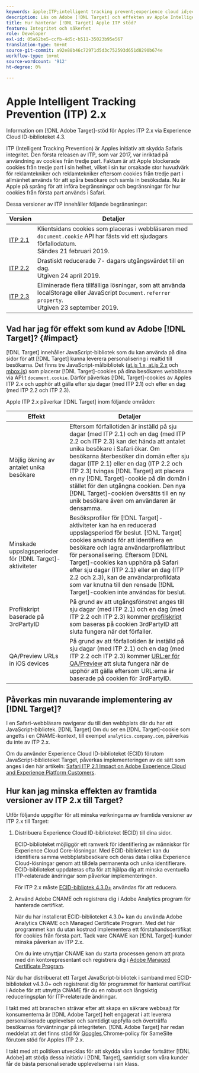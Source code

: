 ```yaml
---
keywords: äpple;ITP;intelligent tracking prevent;experience cloud id;ecid
description: Läs om Adobe [!DNL Target] och effekten av Apple Intelligent Tracking Prevention (ITP) som syftar till att skydda Safaris integritet.
title: Hur hanterar [!DNL Target] Apple ITP stöd?
feature: Integritet och säkerhet
role: Developer
exl-id: 05a62be5-ccfb-4d5c-b511-35023b95e567
translation-type: tm+mt
source-git-commit: a92e88b46c72971d5d3c752593d651d8290b674e
workflow-type: tm+mt
source-wordcount: '912'
ht-degree: 0%

---
```


# Apple Intelligent Tracking Prevention (ITP) 2.x

Information om [!DNL Adobe Target]-stöd för Apples ITP 2.x via Experience Cloud ID-biblioteket 4.3.

ITP (Intelligent Tracking Prevention) är Apples initiativ att skydda Safaris integritet. Den första releasen av ITP, som var 2017, var inriktad på användning av cookies från tredje part. Faktum är att Apple blockerade cookies från tredje part i sin helhet, vilket i sin tur orsakade stor huvudvärk för reklamtekniker och reklamtekniker eftersom cookies från tredje part i allmänhet används för att spåra besökare och samla in besöksdata. Nu är Apple på språng för att införa begränsningar och begränsningar för hur cookies från första part används i Safari.

Dessa versioner av ITP innehåller följande begränsningar:

| Version | Detaljer |
| --- | --- |
| [ITP 2.1](https://webkit.org/blog/8613/intelligent-tracking-prevention-2-1/) | Klientsidans cookies som placeras i webbläsaren med `document.cookie` API har fästs vid ett sjudagars förfallodatum.<br>Sändes 21 februari 2019. |
| [ITP 2.2](https://webkit.org/blog/8828/intelligent-tracking-prevention-2-2/) | Drastiskt reducerade 7- dagars utgångsvärdet till en dag.<br>Utgiven 24 april 2019. |
| [ITP 2.3](https://webkit.org/blog/9521/intelligent-tracking-prevention-2-3/) | Eliminerade flera tillfälliga lösningar, som att använda localStorage eller JavaScript `Document.referrer property`.<br>Utgiven 23 september 2019. |

## Vad har jag för effekt som kund av Adobe [!DNL Target]? {#impact}

[!DNL Target] innehåller JavaScript-bibliotek som du kan använda på dina sidor för att  [!DNL Target] kunna leverera personalisering i realtid till besökarna. Det finns tre JavaScript-målbibliotek ([at.js 1.x, at.js 2.x](/help/c-implementing-target/c-implementing-target-for-client-side-web/c-how-atjs-works/how-atjs-works.md) och [mbox.js](/help/c-implementing-target/c-implementing-target-for-client-side-web/t-mbox-download/mbox-download.md)) som placerar [!DNL Target]-cookies på dina besökares webbläsare via API:t `document.cookie`. Därför påverkas [!DNL Target]-cookies av Apples ITP 2.x och upphör att gälla efter sju dagar (med ITP 2.1) och efter en dag (med ITP 2.2 och ITP 2.3).

Apple ITP 2.x påverkar [!DNL Target] inom följande områden:

| Effekt | Detaljer |
| --- | --- |
| Möjlig ökning av antalet unika besökare | Eftersom förfallotiden är inställd på sju dagar (med ITP 2.1) och en dag (med ITP 2.2 och ITP 2.3) kan det hända att antalet unika besökare i Safari ökar. Om besökarna återbesöker din domän efter sju dagar (ITP 2.1) eller en dag (ITP 2.2 och ITP 2.3) tvingas [!DNL Target] att placera en ny [!DNL Target]-cookie på din domän i stället för den utgångna cookien. Den nya [!DNL Target]-cookien översätts till en ny unik besökare även om användaren är densamma. |
| Minskade uppslagsperioder för [!DNL Target]-aktiviteter | Besöksprofiler för [!DNL Target]-aktiviteter kan ha en reducerad uppslagsperiod för beslut. [!DNL Target] cookies används för att identifiera en besökare och lagra användarprofilattribut för personalisering. Eftersom [!DNL Target]-cookies kan upphöra på Safari efter sju dagar (ITP 2.1) eller en dag (ITP 2.2 och 2.3), kan de användarprofildata som var knutna till den rensade [!DNL Target]-cookien inte användas för beslut. |
| Profilskript baserade på 3rdPartyID | På grund av att utgångsfönstret anges till sju dagar (med ITP 2.1) och en dag (med ITP 2.2 och ITP 2.3) kommer [profilskript](/help/c-target/c-visitor-profile/profile-parameters.md) som baseras på cookien 3rdPartyID att sluta fungera när det förfaller. |
| QA/Preview URLs in iOS devices | På grund av att förfallotiden är inställd på sju dagar (med ITP 2.1) och en dag (med ITP 2.2 och ITP 2.3) kommer [URL:er för QA/Preview](/help/c-activities/c-activity-qa/activity-qa.md) att sluta fungera när de upphör att gälla eftersom URL:erna är baserade på cookien för 3rdPartyID. |

## Påverkas min nuvarande implementering av [!DNL Target]?

I en Safari-webbläsare navigerar du till den webbplats där du har ett JavaScript-bibliotek. [!DNL Target] Om du ser en [!DNL Target]-cookie som angetts i en CNAME-kontext, till exempel `analytics.company.com`, påverkas du inte av ITP 2.x.

Om du använder Experience Cloud ID-biblioteket (ECID) förutom JavaScript-biblioteket Target, påverkas implementeringen av de sätt som anges i den här artikeln: [Safari ITP 2.1 Impact on Adobe Experience Cloud and Experience Platform Customers](https://medium.com/adobetech/safari-itp-2-1-impact-on-adobe-experience-cloud-customers-9439cecb55ac).

## Hur kan jag minska effekten av framtida versioner av ITP 2.x till Target?

Utför följande uppgifter för att minska verkningarna av framtida versioner av ITP 2.x till Target:

1. Distribuera Experience Cloud ID-biblioteket (ECID) till dina sidor.

   ECID-biblioteket möjliggör ett ramverk för identifiering av människor för Experience Cloud Core-lösningar. Med ECID-biblioteket kan du identifiera samma webbplatsbesökare och deras data i olika Experience Cloud-lösningar genom att tilldela permanenta och unika identifierare. ECID-biblioteket uppdateras ofta för att hjälpa dig att minska eventuella ITP-relaterade ändringar som påverkar implementeringen.

   För ITP 2.x måste [ECID-bibliotek 4.3.0+](https://experienceleague.adobe.com/docs/id-service/using/release-notes/release-notes.html) användas för att reducera.

1. Använd Adobe CNAME och registrera dig i Adobe Analytics program för hanterade certifikat.

   När du har installerat ECID-biblioteket 4.3.0+ kan du använda Adobe Analytics CNAME och Managed Certificate Program. Med det här programmet kan du utan kostnad implementera ett förstahandscertifikat för cookies från första part. Tack vare CNAME kan [!DNL Target]-kunder minska påverkan av ITP 2.x.

   Om du inte utnyttjar CNAME kan du starta processen genom att prata med din kontorepresentant och registrera dig i [Adobe Managed Certificate Program](https://experienceleague.adobe.com/docs/core-services/interface/ec-cookies/cookies-first-party.html#adobe-managed-certificate-program).

När du har distribuerat ett Target JavaScript-bibliotek i samband med ECID-biblioteket v4.3.0+ och registrerat dig för programmet för hanterat certifikat i Adobe för att utnyttja CNAME får du en robust och långsiktig reduceringsplan för ITP-relaterade ändringar.

I takt med att branschen strävar efter att skapa en säkrare webbsajt för konsumenterna är [!DNL Adobe Target] helt engagerat i att leverera personaliserade upplevelser och samtidigt uppfylla och överträffa besökarnas förväntningar på integriteten. [!DNL Adobe Target] har redan meddelat att det finns stöd för  [Googles ](/help/c-implementing-target/c-considerations-before-you-implement-target/c-privacy/google-chrome-samesite-cookie-policies.md) Chrome-policy för SameSite förutom stöd för Apples ITP 2.x.

I takt med att politiken utvecklas för att skydda våra kunder fortsätter [!DNL Adobe] att stödja dessa initiativ i [!DNL Target], samtidigt som våra kunder får de bästa personaliserade upplevelserna i sin klass.
